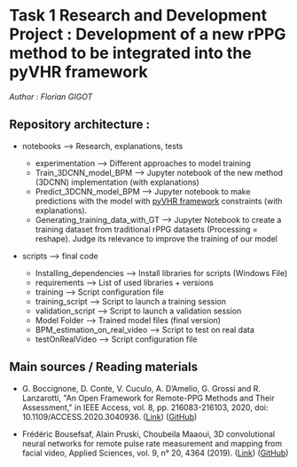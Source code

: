 # Task 1 Research and Development Project : Development of a new rPPG method to be integrated into the pyVHR framework

<em> Author : Florian GIGOT </em>

## Repository architecture :

* notebooks --> Research, explanations, tests

    * experimentation --> Different approaches to model training
    * Train_3DCNN_model_BPM --> Jupyter notebook of the new method (3DCNN) implementation (with explanations)
    * Predict_3DCNN_model_BPM --> Jupyter notebook to make predictions with the model with [pyVHR framework](https://github.com/phuselab/pyVHR) constraints (with explanations).
    * Generating_training_data_with_GT --> Jupyter Notebook to create a training dataset from traditional rPPG datasets (Processing = reshape). Judge its relevance to improve the training of our model

* scripts --> final code

    * Installing_dependencies --> Install libraries for scripts (Windows File)
    * requirements --> List of used libraries + versions
    * training --> Script configuration file
    * training_script --> Script to launch a training session
    * validation_script --> Script to launch a validation session
    * Model Folder --> Trained model files (final version)
    * BPM_estimation_on_real_video --> Script to test on real data
    * testOnRealVideo --> Script configuration file

## Main sources / Reading materials

* G. Boccignone, D. Conte, V. Cuculo, A. D’Amelio, G. Grossi and R. Lanzarotti, "An Open Framework for Remote-PPG Methods and Their Assessment," in IEEE Access, vol. 8, pp. 216083-216103, 2020, doi: 10.1109/ACCESS.2020.3040936. ([Link](https://ieeexplore.ieee.org/document/9272290)) ([GitHub](https://github.com/phuselab/pyVHR))

* Frédéric Bousefsaf, Alain Pruski, Choubeila Maaoui, 3D convolutional neural networks for remote pulse rate measurement and mapping from facial video, Applied Sciences, vol. 9, n° 20, 4364 (2019). ([Link](https://www.mdpi.com/2076-3417/9/20/4364)) ([GitHub](https://github.com/frederic-bousefsaf/ippg-3dcnn))
